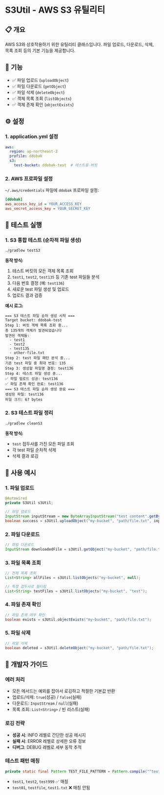 # S3Util - AWS S3 유틸리티

## 📋 개요
AWS S3와 상호작용하기 위한 유틸리티 클래스입니다. 파일 업로드, 다운로드, 삭제, 목록 조회 등의 기본 기능을 제공합니다.

## 🚀 기능
- ✅ 파일 업로드 (`uploadObject`)
- ✅ 파일 다운로드 (`getObject`)
- ✅ 파일 삭제 (`deleteObject`)
- ✅ 객체 목록 조회 (`listObjects`)
- ✅ 객체 존재 확인 (`objectExists`)

## ⚙️ 설정

### 1. application.yml 설정
```yaml
aws:
  region: ap-northeast-2
  profile: ddobak
  s3:
    test-bucket: ddobak-test  # 테스트용 버킷
```

### 2. AWS 프로파일 설정
`~/.aws/credentials` 파일에 `ddobak` 프로파일 설정:
```ini
[ddobak]
aws_access_key_id = YOUR_ACCESS_KEY
aws_secret_access_key = YOUR_SECRET_KEY
```

## 🧪 테스트 실행

### 1. S3 통합 테스트 (순차적 파일 생성)
```bash
./gradlew testS3
```

**동작 방식:**
1. 테스트 버킷의 모든 객체 목록 조회
2. `test1`, `test2`, `test135` 등 기존 test 파일들 분석
3. 다음 번호 결정 (예: `test136`)
4. 새로운 test 파일 생성 및 업로드
5. 업로드 결과 검증

**예시 로그:**
```
=== S3 테스트 파일 순차 생성 시작 ===
Target bucket: ddobak-test
Step 1: 버킷 객체 목록 조회 중...
총 135개의 객체가 발견되었습니다
발견된 객체들:
  - test1
  - test2
  - test135
  - other-file.txt
Step 2: test 파일 패턴 분석 중...
기존 test 파일 중 최대 번호: 135
Step 3: 생성할 파일명 결정: test136
Step 4: 테스트 파일 생성 중...
✅ 파일 업로드 성공: test136
✅ 파일 존재 확인 완료: test136
=== S3 테스트 파일 순차 생성 완료 ===
생성된 파일: test136
파일 크기: 67 bytes
```

### 2. S3 테스트 파일 정리
```bash
./gradlew cleanS3
```

**동작 방식:**
- `test` 접두사를 가진 모든 파일 조회
- 각 test 파일 순차적 삭제
- 삭제 결과 로깅

## 📝 사용 예시

### 1. 파일 업로드
```java
@Autowired
private S3Util s3Util;

// 파일 업로드
InputStream inputStream = new ByteArrayInputStream("test content".getBytes());
boolean success = s3Util.uploadObject("my-bucket", "path/file.txt", inputStream, content.length());
```

### 2. 파일 다운로드
```java
// 파일 다운로드
InputStream downloadedFile = s3Util.getObject("my-bucket", "path/file.txt");
```

### 3. 파일 목록 조회
```java
// 전체 목록 조회
List<String> allFiles = s3Util.listObjects("my-bucket", null);

// 특정 접두사로 필터링
List<String> testFiles = s3Util.listObjects("my-bucket", "test");
```

### 4. 파일 존재 확인
```java
// 파일 존재 여부 확인
boolean exists = s3Util.objectExists("my-bucket", "path/file.txt");
```

### 5. 파일 삭제
```java
// 파일 삭제
boolean deleted = s3Util.deleteObject("my-bucket", "path/file.txt");
```

## 🔧 개발자 가이드

### 에러 처리
- 모든 메서드는 예외를 잡아서 로깅하고 적절한 기본값 반환
- 업로드/삭제: `true`(성공) / `false`(실패)
- 다운로드: `InputStream` / `null`(실패)
- 목록 조회: `List<String>` / 빈 리스트(실패)

### 로깅 전략
- **성공 시**: INFO 레벨로 간단한 성공 메시지
- **실패 시**: ERROR 레벨로 상세한 오류 정보
- **디버그**: DEBUG 레벨로 세부 동작 추적

### 테스트 패턴 매칭
```java
private static final Pattern TEST_FILE_PATTERN = Pattern.compile("^test(\\d+)$");
```
- `test1`, `test2`, `test999` ✅ 매칭
- `test01`, `testfile`, `test1.txt` ❌ 매칭 안됨